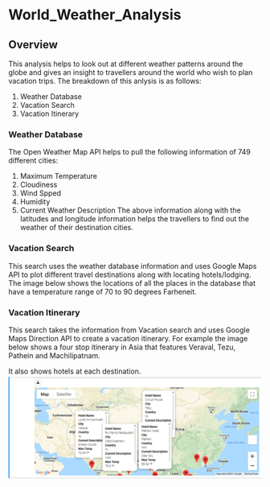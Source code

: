 # World_Weather_Analysis

## Overview

This analysis helps to look out at different weather patterns around the globe and gives an insight to travellers around the world who wish to plan vacation trips.
The breakdown of this anlysis is as follows:
1. Weather Database
2. Vacation Search
3. Vacation Itinerary

### Weather Database

The Open Weather Map API helps to pull the following information of 749 different cities:
1. Maximum Temperature
2. Cloudiness
3. Wind Spped
4. Humidity
5. Current Weather Description
The above information along with the latitudes and longitude information helps the travellers to find out the weather of their destination cities.

### Vacation Search

This search uses the weather database information and uses Google Maps API to plot different travel destinations along with locating hotels/lodging.
The image below shows the locations of all the places in the database that have a temperature range of 70 to 90 degrees Farheneit.



### Vacation Itinerary

This search takes the information from Vacation search and uses Google Maps Direction API to create a vacation itinerary. For example the image below shows a four stop itinerary in Asia that features Veraval, Tezu, Pathein and Machilipatnam.


It also shows hotels at each destination.
![Summary](https://github.com/Vaishali715/World_Weather_Analysis/blob/main/Vacation_Itinerary/WeatherPy_travel_map_markers.png)